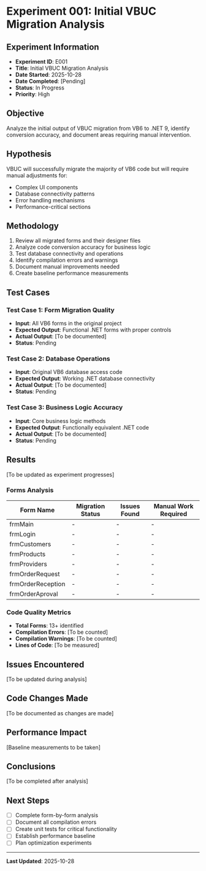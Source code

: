 # Experiment 001: Initial VBUC Migration Analysis

## Experiment Information
- **Experiment ID**: E001
- **Title**: Initial VBUC Migration Analysis
- **Date Started**: 2025-10-28
- **Date Completed**: [Pending]
- **Status**: In Progress
- **Priority**: High

## Objective
Analyze the initial output of VBUC migration from VB6 to .NET 9, identify conversion accuracy, and document areas requiring manual intervention.

## Hypothesis
VBUC will successfully migrate the majority of VB6 code but will require manual adjustments for:
- Complex UI components
- Database connectivity patterns
- Error handling mechanisms
- Performance-critical sections

## Methodology
1. Review all migrated forms and their designer files
2. Analyze code conversion accuracy for business logic
3. Test database connectivity and operations
4. Identify compilation errors and warnings
5. Document manual improvements needed
6. Create baseline performance measurements

## Test Cases

### Test Case 1: Form Migration Quality
- **Input**: All VB6 forms in the original project
- **Expected Output**: Functional .NET forms with proper controls
- **Actual Output**: [To be documented]
- **Status**: Pending

### Test Case 2: Database Operations
- **Input**: Original VB6 database access code
- **Expected Output**: Working .NET database connectivity
- **Actual Output**: [To be documented]
- **Status**: Pending

### Test Case 3: Business Logic Accuracy
- **Input**: Core business logic methods
- **Expected Output**: Functionally equivalent .NET code
- **Actual Output**: [To be documented]
- **Status**: Pending

## Results
[To be updated as experiment progresses]

### Forms Analysis
| Form Name | Migration Status | Issues Found | Manual Work Required |
|-----------|------------------|--------------|---------------------|
| frmMain | - | - | - |
| frmLogin | - | - | - |
| frmCustomers | - | - | - |
| frmProducts | - | - | - |
| frmProviders | - | - | - |
| frmOrderRequest | - | - | - |
| frmOrderReception | - | - | - |
| frmOrderAproval | - | - | - |

### Code Quality Metrics
- **Total Forms**: 13+ identified
- **Compilation Errors**: [To be counted]
- **Compilation Warnings**: [To be counted]
- **Lines of Code**: [To be measured]

## Issues Encountered
[To be updated during analysis]

## Code Changes Made
[To be documented as changes are made]

## Performance Impact
[Baseline measurements to be taken]

## Conclusions
[To be completed after analysis]

## Next Steps
- [ ] Complete form-by-form analysis
- [ ] Document all compilation errors
- [ ] Create unit tests for critical functionality
- [ ] Establish performance baseline
- [ ] Plan optimization experiments

---
**Last Updated**: 2025-10-28